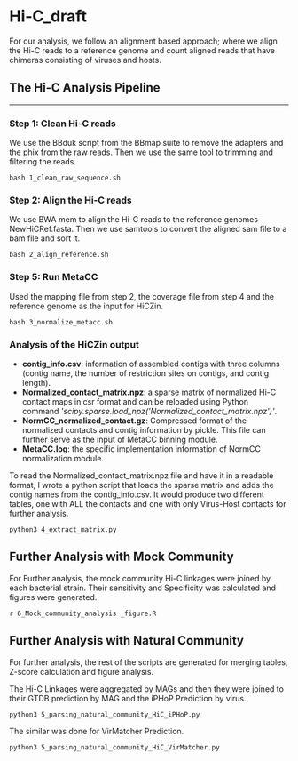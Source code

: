 # Hi-C_draft

For our analysis, we follow an alignment based approach; where we align the Hi-C reads to a reference genome and count aligned reads that have chimeras consisting of viruses and hosts.

## The Hi-C Analysis Pipeline
---

### Step 1: Clean Hi-C reads

We use the BBduk script from the BBmap suite to remove the adapters and the phix from the raw reads.
Then we use the same tool to trimming and filtering the reads.

``` bash 1_clean_raw_sequence.sh ```

### Step 2: Align the  Hi-C reads

We use BWA mem to align the Hi-C reads to the reference genomes NewHiCRef.fasta. Then we use samtools to convert the aligned sam file to a bam file and sort it. 

```bash 2_align_reference.sh ```

### Step 5: Run MetaCC

Used the mapping file from step 2, the coverage file from step 4 and the reference genome as the input for HiCZin.

```bash 3_normalize_metacc.sh ```

### Analysis of the HiCZin output

- **contig_info.csv**: information of assembled contigs with three columns (contig name, the number of restriction sites on contigs, and contig length).
- **Normalized_contact_matrix.npz**: a sparse matrix of normalized Hi-C contact maps in csr format and can be reloaded using Python command *'scipy.sparse.load_npz('Normalized_contact_matrix.npz')'*.
- **NormCC_normalized_contact.gz**: Compressed format of the normalized contacts and contig information by pickle. This file can further serve as the input of MetaCC binning module.
- **MetaCC.log**: the specific implementation information of NormCC normalization module.

To read the Normalized_contact_matrix.npz file and have it in  a readable format, I wrote a python script that loads the sparse matrix and adds the contig names from the contig_info.csv. It would produce two different tables, one with ALL the contacts and one with only Virus-Host contacts for further analysis. 

``` python3 4_extract_matrix.py ```

## Further Analysis with Mock Community

For Further analysis, the mock community Hi-C linkages were joined by each bacterial strain. Their sensitivity and Specificity was calculated and figures were generated.

``` r 6_Mock_community_analysis _figure.R ```


## Further Analysis with Natural Community

For further analysis, the rest of the scripts are generated for merging tables, Z-score calculation and figure analysis. 

The Hi-C Linkages were aggregated by MAGs and then they were joined to their GTDB prediction by MAG and the iPHoP Prediction by virus.

```python3 5_parsing_natural_community_HiC_iPHoP.py ```

The similar was done for VirMatcher Prediction.

```python3 5_parsing_natural_community_HiC_VirMatcher.py ```


